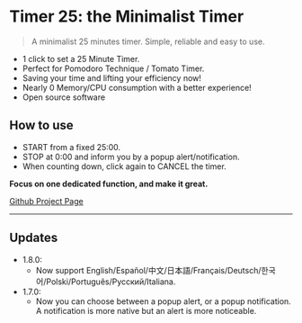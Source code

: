 # Timer 25: the Minimalist Timer

> A minimalist 25 minutes timer. Simple, reliable and easy to use.

* 1 click to set a 25 Minute Timer.
* Perfect for Pomodoro Technique / Tomato Timer.
* Saving your time and lifting your efficiency now!
* Nearly 0 Memory/CPU consumption with a better experience!
* Open source software

## How to use
* START from a fixed 25:00.
* STOP at 0:00 and inform you by a popup alert/notification.
* When counting down, click again to CANCEL the timer.

**Focus on one dedicated function, and make it great.**

[Github Project Page](https://github.com/kyan001/ChromeMyExtens/tree/master/Timer_25_Ext)

************

## Updates
* 1.8.0:
    * Now support English/Español/中文/日本語/Français/Deutsch/한국어/Polski/Português/Русский/Italiana.
* 1.7.0:
    * Now you can choose between a popup alert, or a popup notification. A notification is more native but an alert is more noticeable.
